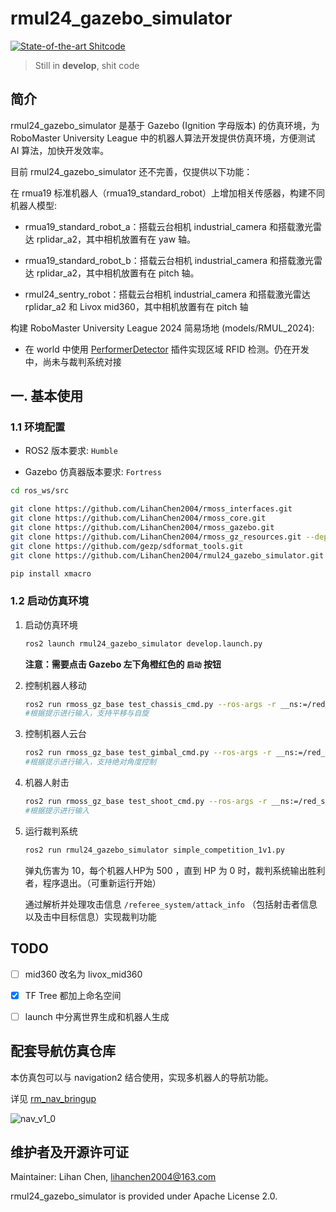 # rmul24_gazebo_simulator

[![State-of-the-art Shitcode](https://img.shields.io/static/v1?label=State-of-the-art&message=Shitcode&color=7B5804)](https://github.com/trekhleb/state-of-the-art-shitcode)

> Still in **develop**, shit code

## 简介

rmul24_gazebo_simulator 是基于 Gazebo (Ignition 字母版本) 的仿真环境，为 RoboMaster University League 中的机器人算法开发提供仿真环境，方便测试 AI 算法，加快开发效率。

目前 rmul24_gazebo_simulator 还不完善，仅提供以下功能：

在 rmua19 标准机器人（rmua19_standard_robot）上增加相关传感器，构建不同机器人模型:

- rmua19_standard_robot_a：搭载云台相机 industrial_camera 和搭载激光雷达 rplidar_a2，其中相机放置有在 yaw 轴。

- rmua19_standard_robot_b：搭载云台相机 industrial_camera 和搭载激光雷达 rplidar_a2，其中相机放置有在 pitch 轴。

- rmul24_sentry_robot：搭载云台相机 industrial_camera 和搭载激光雷达 rplidar_a2 和 Livox mid360，其中相机放置有在 pitch 轴

构建 RoboMaster University League 2024 简易场地 (models/RMUL_2024):

- 在 world 中使用 [PerformerDetector](https://github.com/gazebosim/gz-sim/blob/ign-gazebo6/src/systems/performer_detector/PerformerDetector.hh) 插件实现区域 RFID 检测。仍在开发中，尚未与裁判系统对接

## 一. 基本使用

### 1.1 环境配置

- ROS2 版本要求: `Humble`

- Gazebo 仿真器版本要求: `Fortress`

```sh
cd ros_ws/src

git clone https://github.com/LihanChen2004/rmoss_interfaces.git
git clone https://github.com/LihanChen2004/rmoss_core.git
git clone https://github.com/LihanChen2004/rmoss_gazebo.git
git clone https://github.com/LihanChen2004/rmoss_gz_resources.git --depth=1
git clone https://github.com/gezp/sdformat_tools.git
git clone https://github.com/LihanChen2004/rmul24_gazebo_simulator.git

pip install xmacro
```

### 1.2 启动仿真环境

1. 启动仿真环境

    ```sh
    ros2 launch rmul24_gazebo_simulator develop.launch.py
    ```

    **注意：需要点击 Gazebo 左下角橙红色的 `启动` 按钮**

2. 控制机器人移动

    ```sh
    ros2 run rmoss_gz_base test_chassis_cmd.py --ros-args -r __ns:=/red_standard_robot1/robot_base -p v:=0.3 -p w:=0.3
    #根据提示进行输入，支持平移与自旋
    ```

3. 控制机器人云台

    ```sh
    ros2 run rmoss_gz_base test_gimbal_cmd.py --ros-args -r __ns:=/red_standard_robot1/robot_base
    #根据提示进行输入，支持绝对角度控制
    ```

4. 机器人射击

    ```sh
    ros2 run rmoss_gz_base test_shoot_cmd.py --ros-args -r __ns:=/red_standard_robot1/robot_base
    #根据提示进行输入
    ```

5. 运行裁判系统

    ```sh
    ros2 run rmul24_gazebo_simulator simple_competition_1v1.py
    ```

    弹丸伤害为 10，每个机器人HP为 500 ，直到 HP 为 0 时，裁判系统输出胜利者，程序退出。（可重新运行开始）

    通过解析并处理攻击信息 `/referee_system/attack_info` （包括射击者信息以及击中目标信息）实现裁判功能

## TODO

- [ ] mid360 改名为 livox_mid360

- [x] TF Tree 都加上命名空间

- [ ] launch 中分离世界生成和机器人生成

## 配套导航仿真仓库

本仿真包可以与 navigation2 结合使用，实现多机器人的导航功能。

详见 [rm_nav_bringup](https://github.com/LihanChen2004/rm_nav_bringup)

![nav_v1_0](https://raw.githubusercontent.com/LihanChen2004/rm_nav_bringup/main/.docs/nav_v1_0.gif)

## 维护者及开源许可证

Maintainer: Lihan Chen, <lihanchen2004@163.com>

rmul24_gazebo_simulator is provided under Apache License 2.0.
